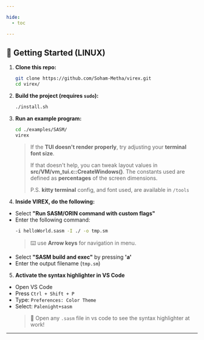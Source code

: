 ```yaml
---

hide:
  - toc

---
```


## 🧪 Getting Started (LINUX)

1. **Clone this repo:**
    ```bash
    git clone https://github.com/Soham-Metha/virex.git
    cd virex/
    ```

2. **Build the project (requires `sudo`):**
    ```bash
    ./install.sh
    ```

3. **Run an example program:**
    ```bash
    cd ./examples/SASM/
    virex
    ```
    > If the **TUI doesn't render properly**, try adjusting your **terminal font size**.
    >
    > If that doesn't help, you can tweak layout values in **src/VM/vm_tui.c::CreateWindows()**.
    > The constants used are defined as **percentages** of the screen dimensions.
    >
    > P.S. **kitty terminal** config, and font used, are available in `/tools`

4. **Inside VIREX, do the following:**

- Select **"Run SASM/ORIN command with custom flags"**
- Enter the following command:
  ```bash
  -i helloWorld.sasm -I ./ -o tmp.sm
  ```
  > ⌨️ use **Arrow keys** for navigation in menu.
- Select **"SASM build and exec"** by pressing **'a'**
- Enter the output filename (`tmp.sm`)

5. **Activate the syntax highlighter in VS Code**

- Open VS Code
- Press `Ctrl + Shift + P`
- Type: `Preferences: Color Theme`
- Select: `Palenight+sasm`
  > 🎨 Open any `.sasm` file in vs code to see the syntax highlighter at work!

---
